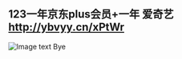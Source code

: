 <!--
 * @Date: 2021-08-25 14:02:18
 * @LastEditors: Lukesy
 * @LastEditTime: 2022-02-11 09:36:08
-->
## 123一年京东plus会员+一年 爱奇艺 http://ybvyy.cn/xPtWr
![Image text](https://raw.githubusercontent.com/lukesyy/jd_yun/111/plus.png)
Bye
